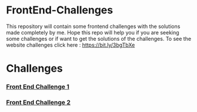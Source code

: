 # FrontEnd-Challenges

This repository will contain some frontend challenges with the solutions made completely by me. Hope this repo will help you if you are seeking some challenges or if want to get the solutions of the challenges.
To see the website challenges click here : https://bit.ly/3bgTbXe

# Challenges
### [Front End Challenge 1](https://github.com/anshulchaudhary0677/FrontEnd-Challenges/tree/main/challenge1)
### [Front End Challenge 2](https://github.com/anshulchaudhary0677/FrontEnd-Challenges/tree/main/challenge2)
